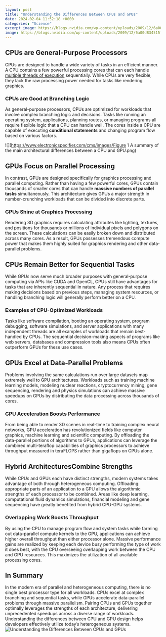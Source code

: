 ```yaml
---
layout: post
title: "Understanding the Differences Between CPUs and GPUs"
date: 2024-02-04 11:52:18 +0000
categories: "Science"
excerpt_image: https://blogs.nvidia.com/wp-content/uploads/2009/12/6a00d834515fca69e201287663224d970c.jpg
image: https://blogs.nvidia.com/wp-content/uploads/2009/12/6a00d834515fca69e201287663224d970c.jpg
---
```


## CPUs are General-Purpose Processors 
CPUs are designed to handle a wide variety of tasks in an efficient manner. A CPU contains a few powerful processing cores that can each handle [multiple threads of execution](https://store.fi.io.vn/collection/albino) sequentially. While CPUs are very flexible, they lack the raw processing power needed for tasks like rendering graphics. 
### CPUs are Good at Branching Logic
As general-purpose processors, CPUs are optimized for workloads that involve complex branching logic and decisions. Tasks like running an operating system, applications, planning routes, or managing programs all require flexible logic that a CPU can handle well. The cores inside a CPU are capable of executing **conditional statements** and changing program flow based on various factors.

![](https://www.electronicspecifier.com/cms/images/Figure 1 A summary of the main architectural differences between a CPU and GPU.png)
## GPUs Focus on Parallel Processing 
In contrast, GPUs are designed specifically for graphics processing and parallel computing. Rather than having a few powerful cores, GPUs contain thousands of smaller cores that can handle **massive numbers of parallel tasks** simultaneously. This architecture gives GPUs a major strength in number-crunching workloads that can be divided into discrete parts.
### GPUs Shine at Graphics Processing 
Rendering 3D graphics requires calculating attributes like lighting, textures, and positions for thousands or millions of individual pixels and polygons on the screen. These calculations can be easily broken down and distributed across many cores. As a result, GPUs possesses tremendous compute power that makes them highly suited for graphics rendering and other data-parallel problems.
## CPUs Remain Better for Sequential Tasks
While GPUs now serve much broader purposes with general-purpose computing via APIs like CUDA and OpenCL, CPUs still have advantages for tasks that are inherently sequential in nature. Any process that requires making decisions based on previous steps, managing system resources, or handling branching logic will generally perform better on a CPU. 
### Examples of CPU-Optimized Workloads
Tasks like software compilation, booting an operating system, program debugging, software simulations, and server applications with many independent threads are all examples of workloads that remain best-handled by CPUs. The sequential decision-making aspects of programs like web servers, databases and compression tools also means CPUs often outperform GPUs for these use cases.
## GPUs Excel at Data-Parallel Problems
Problems involving the same calculations run over large datasets map extremely well to GPU architectures. Workloads such as training machine learning models, modeling nuclear reactions, cryptocurrency mining, gene sequencing, rendering and physics simulations can achieve massive speedups on GPUs by distributing the data processing across thousands of cores.
### GPU Acceleration Boosts Performance
From being able to render 3D scenes in real-time to training complex neural networks, GPU acceleration has revolutionized fields like computer graphics, machine learning and scientific computing. By offloading the data-parallel portions of algorithms to GPUs, applications can leverage the combined multi-teraflop capabilities of graphics processors to achieve throughput measured in teraFLOPS rather than gigaflops on CPUs alone.
## Hybrid ArchitecturesCombine Strengths 
While CPUs and GPUs each have distinct strengths, modern systems takes advantage of both through heterogeneous computing. Offloading appropriate parts of an application to a GPU allows the algorithmic strengths of each processor to be combined. Areas like deep learning, computational fluid dynamics simulations, financial modeling and gene sequencing have greatly benefited from hybrid CPU-GPU systems.
### Overlapping Work Boosts Throughput 
By using the CPU to manage program flow and system tasks while farming out data-parallel compute kernels to the GPU, applications can achieve higher overall throughput than either processor alone. Massive performance gains are realized by keeping each device busy performing the type of work it does best, with the CPU overseeing overlapping work between the CPU and GPU resources. This maximizes the utilization of all available processing cores.
## In Summary
In the modern era of parallel and heterogeneous computing, there is no single best processor type for all workloads. CPUs excel at complex branching and sequential tasks, while GPUs accelerate data-parallel problems through massive parallelism. Pairing CPUs and GPUs together optimally leverages the strengths of each architecture, delivering unprecedented speedups across a diverse range of workloads. Understanding the differences between CPU and GPU design helps developers effectively utilize today’s heterogeneous systems.
![Understanding the Differences Between CPUs and GPUs](https://blogs.nvidia.com/wp-content/uploads/2009/12/6a00d834515fca69e201287663224d970c.jpg)